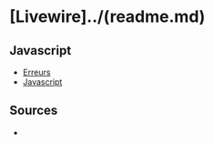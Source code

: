 # [Livewire]../(readme.md)

## Javascript

* [Erreurs](errors.md)
* [Javascript](javascript.md)
 

## Sources

* []()